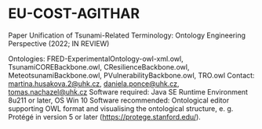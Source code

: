 # EU-COST-AGITHAR
Paper Unification of Tsunami-Related Terminology: Ontology Engineering Perspective (2022; IN REVIEW)

Ontologies: FRED-ExperimentalOntology-owl-xml.owl,
TsunamiCOREBackbone.owl, CResilienceBackbone.owl, MeteotsunamiBackbone.owl, PVulnerabilityBackbone.owl, TRO.owl
    Contact: martina.husakova.2@uhk.cz, daniela.ponce@uhk.cz, tomas.nachazel@uhk.cz 
    Software required: Java SE Runtime Environment 8u211 or later, OS Win 10
    Software recommended: Ontological editor supporting OWL format and visualising the ontological structure, e. g. Protégé in version 5 or later (https://protege.stanford.edu/).
